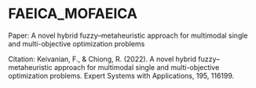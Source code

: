 # FAEICA_MOFAEICA
Paper: A novel hybrid fuzzy–metaheuristic approach for multimodal single and multi-objective optimization problems

Citation: Keivanian, F., & Chiong, R. (2022). A novel hybrid fuzzy–metaheuristic approach for multimodal single and multi-objective optimization problems. Expert Systems with Applications, 195, 116199.
